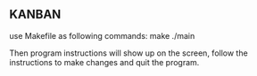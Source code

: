 ## KANBAN
use Makefile as following commands:
make
./main

Then program instructions will show up on the screen, follow the instructions to make changes and quit the program.
